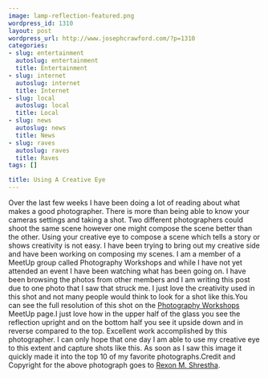 ```yaml
--- 
image: lamp-reflection-featured.png
wordpress_id: 1310
layout: post
wordpress_url: http://www.josephcrawford.com/?p=1310
categories: 
- slug: entertainment
  autoslug: entertainment
  title: Entertainment
- slug: internet
  autoslug: internet
  title: Internet
- slug: local
  autoslug: local
  title: Local
- slug: news
  autoslug: news
  title: News
- slug: raves
  autoslug: raves
  title: Raves
tags: []

title: Using A Creative Eye
---
```

Over the last few weeks I have been doing a lot of reading about what makes a good photographer.  There is more than being able to know your cameras settings and taking a shot.  Two different photographers could shoot the same scene however one might compose the scene better than the other.  Using your creative eye to compose a scene which tells a story or shows creativity is not easy.  I have been trying to bring out my creative side and have been working on composing my scenes.  I am a member of a MeetUp group called Photography Workshops and while I have not yet attended an event I have been watching what has been going on.  I have been browsing the photos from other members and I am writing this post due to one photo that I saw that struck me.  I just love the creativity used in this shot and not many people would think to look for a shot like this.You can see the full resolution of this shot on the [Photography Workshops](http://www.meetup.com/Photoworks/photos/1291710/21825921/) MeetUp page.I just love how in the upper half of the glass you see the reflection upright and on the bottom half you see it upside down and in reverse compared to the top.  Excellent work accomplished by this photographer.  I can only hope that one day I am able to use my creative eye to this extent and capture shots like this.  As soon as I saw this image it quickly made it into the top 10 of my favorite photographs.Credit and Copyright for the above photograph goes to [Rexon M. Shrestha](http://www.meetup.com/Photoworks/members/11300648/).
